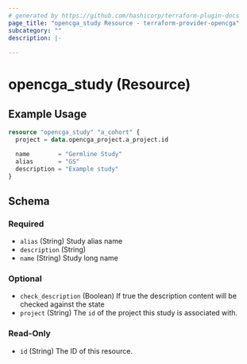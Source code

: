 ```yaml
---
# generated by https://github.com/hashicorp/terraform-plugin-docs
page_title: "opencga_study Resource - terraform-provider-opencga"
subcategory: ""
description: |-
  
---
```


# opencga_study (Resource)



## Example Usage

```terraform
resource "opencga_study" "a_cohort" {
  project = data.opencga_project.a_project.id

  name        = "Germline Study"
  alias       = "GS"
  description = "Example study"
}
```

<!-- schema generated by tfplugindocs -->
## Schema

### Required

- `alias` (String) Study alias name
- `description` (String)
- `name` (String) Study long name

### Optional

- `check_description` (Boolean) If true the description content will be checked against the state
- `project` (String) The `id` of the project this study is associated with.

### Read-Only

- `id` (String) The ID of this resource.



